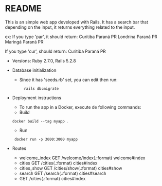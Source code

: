 # README

This is an simple web app developed with Rails.
It has a search bar that depending on the input, it returns everything related to the input.

ex:
If you type 'par', it should return:
Curitiba 	Paraná 	PR
Londrina 	Paraná 	PR
Maringá 	Paraná 	PR

If you type 'cur', should return:
Curitiba 	Paraná 	PR

* Versions: Ruby 2.7.0, Rails 5.2.8

* Database initialization
  * Since it has 'seeds.rb' set,  you can edit then run:
    ```
      rails db:migrate
    ```
* Deployment instructions
    * To run the app in a Docker, execute de following commands:
    * Build
    ```
    docker build --tag myapp .
    ```
    * Run
   ```
    docker run -p 3000:3000 myapp
    ```

* Routes
  * welcome_index GET    /welcome/index(.:format)                                                                 welcome#index
  * cities GET    /cities(.:format)                                                                        cities#index
  * cities_show GET    /cities/show(.:format)                                                                   cities#show
  * search GET    /search(.:format)                                                                        cities#search
  * GET    /cities(.:format)                                                                        cities#index
